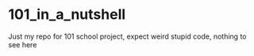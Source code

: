 # 101_in_a_nutshell
Just my repo for 101 school project, expect weird stupid code, nothing to see here
